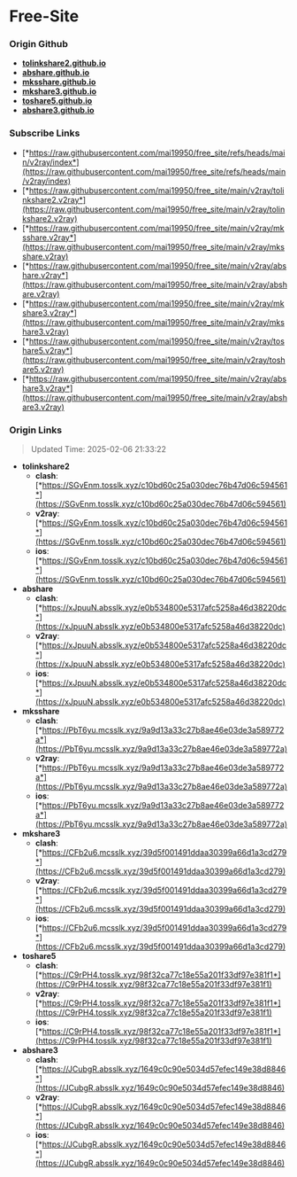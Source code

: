 # Free-Site

### Origin Github

- [**tolinkshare2.github.io**](https://github.com/tolinkshare2/tolinkshare2.github.io)
- [**abshare.github.io**](https://github.com/abshare/abshare.github.io)
- [**mksshare.github.io**](https://github.com/mksshare/mksshare.github.io)
- [**mkshare3.github.io**](https://github.com/mkshare3/mkshare3.github.io)
- [**toshare5.github.io**](https://github.com/toshare5/toshare5.github.io)
- [**abshare3.github.io**](https://github.com/abshare3/abshare3.github.io)

### Subscribe Links

- [*https://raw.githubusercontent.com/mai19950/free_site/refs/heads/main/v2ray/index*](https://raw.githubusercontent.com/mai19950/free_site/refs/heads/main/v2ray/index)
- [*https://raw.githubusercontent.com/mai19950/free_site/main/v2ray/tolinkshare2.v2ray*](https://raw.githubusercontent.com/mai19950/free_site/main/v2ray/tolinkshare2.v2ray)
- [*https://raw.githubusercontent.com/mai19950/free_site/main/v2ray/mksshare.v2ray*](https://raw.githubusercontent.com/mai19950/free_site/main/v2ray/mksshare.v2ray)
- [*https://raw.githubusercontent.com/mai19950/free_site/main/v2ray/abshare.v2ray*](https://raw.githubusercontent.com/mai19950/free_site/main/v2ray/abshare.v2ray)
- [*https://raw.githubusercontent.com/mai19950/free_site/main/v2ray/mkshare3.v2ray*](https://raw.githubusercontent.com/mai19950/free_site/main/v2ray/mkshare3.v2ray)
- [*https://raw.githubusercontent.com/mai19950/free_site/main/v2ray/toshare5.v2ray*](https://raw.githubusercontent.com/mai19950/free_site/main/v2ray/toshare5.v2ray)
- [*https://raw.githubusercontent.com/mai19950/free_site/main/v2ray/abshare3.v2ray*](https://raw.githubusercontent.com/mai19950/free_site/main/v2ray/abshare3.v2ray)

### Origin Links

> Updated Time: 2025-02-06 21:33:22

- **tolinkshare2**
  - **clash**: [*https://SGvEnm.tosslk.xyz/c10bd60c25a030dec76b47d06c594561*](https://SGvEnm.tosslk.xyz/c10bd60c25a030dec76b47d06c594561)
  - **v2ray**: [*https://SGvEnm.tosslk.xyz/c10bd60c25a030dec76b47d06c594561*](https://SGvEnm.tosslk.xyz/c10bd60c25a030dec76b47d06c594561)
  - **ios**: [*https://SGvEnm.tosslk.xyz/c10bd60c25a030dec76b47d06c594561*](https://SGvEnm.tosslk.xyz/c10bd60c25a030dec76b47d06c594561)
- **abshare**
  - **clash**: [*https://xJpuuN.absslk.xyz/e0b534800e5317afc5258a46d38220dc*](https://xJpuuN.absslk.xyz/e0b534800e5317afc5258a46d38220dc)
  - **v2ray**: [*https://xJpuuN.absslk.xyz/e0b534800e5317afc5258a46d38220dc*](https://xJpuuN.absslk.xyz/e0b534800e5317afc5258a46d38220dc)
  - **ios**: [*https://xJpuuN.absslk.xyz/e0b534800e5317afc5258a46d38220dc*](https://xJpuuN.absslk.xyz/e0b534800e5317afc5258a46d38220dc)
- **mksshare**
  - **clash**: [*https://PbT6yu.mcsslk.xyz/9a9d13a33c27b8ae46e03de3a589772a*](https://PbT6yu.mcsslk.xyz/9a9d13a33c27b8ae46e03de3a589772a)
  - **v2ray**: [*https://PbT6yu.mcsslk.xyz/9a9d13a33c27b8ae46e03de3a589772a*](https://PbT6yu.mcsslk.xyz/9a9d13a33c27b8ae46e03de3a589772a)
  - **ios**: [*https://PbT6yu.mcsslk.xyz/9a9d13a33c27b8ae46e03de3a589772a*](https://PbT6yu.mcsslk.xyz/9a9d13a33c27b8ae46e03de3a589772a)
- **mkshare3**
  - **clash**: [*https://CFb2u6.mcsslk.xyz/39d5f001491ddaa30399a66d1a3cd279*](https://CFb2u6.mcsslk.xyz/39d5f001491ddaa30399a66d1a3cd279)
  - **v2ray**: [*https://CFb2u6.mcsslk.xyz/39d5f001491ddaa30399a66d1a3cd279*](https://CFb2u6.mcsslk.xyz/39d5f001491ddaa30399a66d1a3cd279)
  - **ios**: [*https://CFb2u6.mcsslk.xyz/39d5f001491ddaa30399a66d1a3cd279*](https://CFb2u6.mcsslk.xyz/39d5f001491ddaa30399a66d1a3cd279)
- **toshare5**
  - **clash**: [*https://C9rPH4.tosslk.xyz/98f32ca77c18e55a201f33df97e381f1*](https://C9rPH4.tosslk.xyz/98f32ca77c18e55a201f33df97e381f1)
  - **v2ray**: [*https://C9rPH4.tosslk.xyz/98f32ca77c18e55a201f33df97e381f1*](https://C9rPH4.tosslk.xyz/98f32ca77c18e55a201f33df97e381f1)
  - **ios**: [*https://C9rPH4.tosslk.xyz/98f32ca77c18e55a201f33df97e381f1*](https://C9rPH4.tosslk.xyz/98f32ca77c18e55a201f33df97e381f1)
- **abshare3**
  - **clash**: [*https://JCubgR.absslk.xyz/1649c0c90e5034d57efec149e38d8846*](https://JCubgR.absslk.xyz/1649c0c90e5034d57efec149e38d8846)
  - **v2ray**: [*https://JCubgR.absslk.xyz/1649c0c90e5034d57efec149e38d8846*](https://JCubgR.absslk.xyz/1649c0c90e5034d57efec149e38d8846)
  - **ios**: [*https://JCubgR.absslk.xyz/1649c0c90e5034d57efec149e38d8846*](https://JCubgR.absslk.xyz/1649c0c90e5034d57efec149e38d8846)
